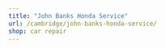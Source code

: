 ```yaml
---
title: "John Banks Honda Service"
url: /cambridge/john-banks-honda-service/
shop: car repair
---
```

